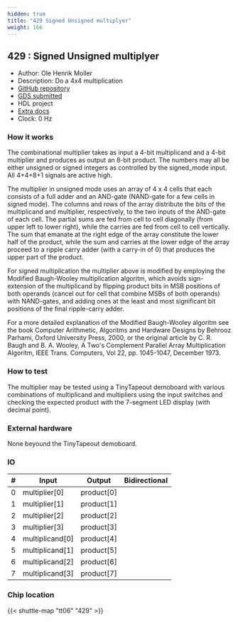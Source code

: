 ```yaml
---
hidden: true
title: "429 Signed Unsigned multiplyer"
weight: 166
---
```


## 429 : Signed Unsigned multiplyer

* Author: Ole Henrik Moller
* Description: Do a 4x4 multiplication 
* [GitHub repository](https://github.com/jorgenkraghjakobsen/tt06-signed_unsigned_4x4_bit_multiplier)
* [GDS submitted](https://github.com/jorgenkraghjakobsen/tt06-signed_unsigned_4x4_bit_multiplier/actions/runs/8756986314)
* HDL project
* [Extra docs]()
* Clock: 0 Hz

<!---

This file is used to generate your project datasheet. Please fill in the information below and delete any unused
sections.

You can also include images in this folder and reference them in the markdown. Each image must be less than
512 kb in size, and the combined size of all images must be less than 1 MB.
-->


### How it works

The combinational multiplier takes as input a 4-bit multiplicand and a 4-bit multiplier and produces as output an 8-bit product.
The numbers may all be either unsigned or signed integers as controlled by the signed_mode input. All 4+4+8+1 signals are active high.

The multiplier in unsigned mode uses an array of 4 x 4 cells that each consists of a full adder and an AND-gate (NAND-gate for a few cells in signed mode).
The columns and rows of the array distribute the bits of the multiplicand and multiplier, respectively, to the two inputs of the AND-gate of each cell.
The partial sums are fed from cell to cell diagonally (from upper left to lower right), while the carries are fed from cell to cell vertically.
The sum that emanate at the right edge of the array constitute the lower half of the product, while the sum and carries at the lower edge of the array
proceed to a ripple carry adder (with a carry-in of 0) that produces the upper part of the product.

For signed multiplication the multiplier above is modified by employing the Modified Baugh-Wooley multiplication algoritm, which avoids sign-extension
of the multiplicand by flipping product bits in MSB positions of both operands (cancel out for cell that combine MSBs of both operands) with NAND-gates,
and adding ones at the least and most significant bit positions of the final ripple-carry adder.

For a more detailed explanation of the Modified Baugh-Wooley algoritm see the book
Computer Arithmetic, Algoritms and Hardware Designs by Behrooz Parhami, Oxford University Press, 2000, or the original article by
C. R. Baugh and B. A. Wooley, A Two's Complement Parallel Array Multiplication Algoritm, IEEE Trans. Computers, Vol 22, pp. 1045-1047, December 1973.

### How to test

The multiplier may be tested using a TinyTapeout demoboard with various combinations of multiplicand and multipliers using the input switches and
checking the expected product with the 7-segment LED display (with decimal point).

### External hardware

None beyound the TinyTapeout demoboard.


### IO

| #             | Input    | Output   | Bidirectional   |
| ------------- | -------- | -------- | --------------- |
| 0 | multiplier[0]  | product[0]  |      |
| 1 | multiplier[1]  | product[1]  |      |
| 2 | multiplier[2]  | product[2]  |      |
| 3 | multiplier[3]  | product[3]  |      |
| 4 | multiplicand[0]  | product[4]  |      |
| 5 | multiplicand[1]  | product[5]  |      |
| 6 | multiplicand[2]  | product[6]  |      |
| 7 | multiplicand[3]  | product[7]  |      |


### Chip location

{{< shuttle-map "tt06" "429" >}}
